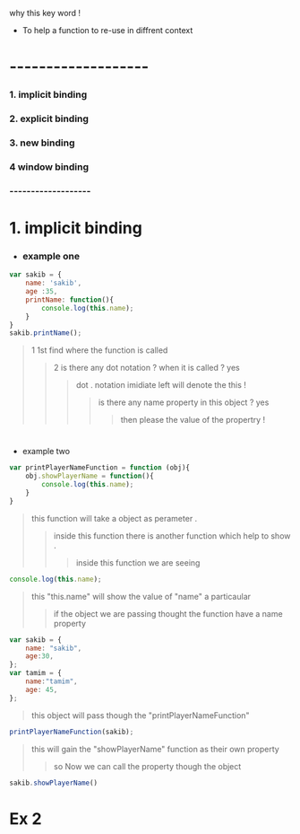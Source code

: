 why this key word !
- To help a function to re-use in diffrent context
# -------------------
### 1. implicit binding
### 2. explicit binding
### 3. new binding
### 4 window binding
### -------------------

#
#
# 1. implicit binding

- ### example one
```javaScript
var sakib = {
    name: 'sakib',
    age :35,
    printName: function(){
        console.log(this.name);
    }
}
sakib.printName();
```
> 1 1st find where the function is called
>> 2 is there any dot notation ? when it is called ? yes
>>> dot . notation imidiate left will denote the this !
>>>> is there any name property in this object ? yes
>>>>> then please the value of the propertry !
#
- example two
```js
var printPlayerNameFunction = function (obj){
    obj.showPlayerName = function(){
        console.log(this.name);
    }
}
```
> this function will take a object as perameter . 
>> inside this function there is another function which help to show . 
>>> inside this function we are seeing 
```js
console.log(this.name);
```
> this "this.name" will show the value of "name" a particaular
>> if the object we are passing thought the function have a name property  

```js
var sakib = {
    name: "sakib",
    age:30,
};
var tamim = {
    name:"tamim",
    age: 45,
};
```
> this object will pass though the "printPlayerNameFunction"

```js 
printPlayerNameFunction(sakib);
```
> this will gain the "showPlayerName" function as their own property
>> so Now we can call the property though the object
```js
sakib.showPlayerName()
```
#
# Ex 2



